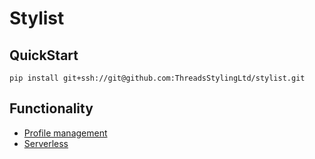 # Stylist

## QuickStart

```
pip install git+ssh://git@github.com:ThreadsStylingLtd/stylist.git
```


## Functionality

* [Profile management](docs/profiles.md)
* [Serverless](docs/serverless.md)
